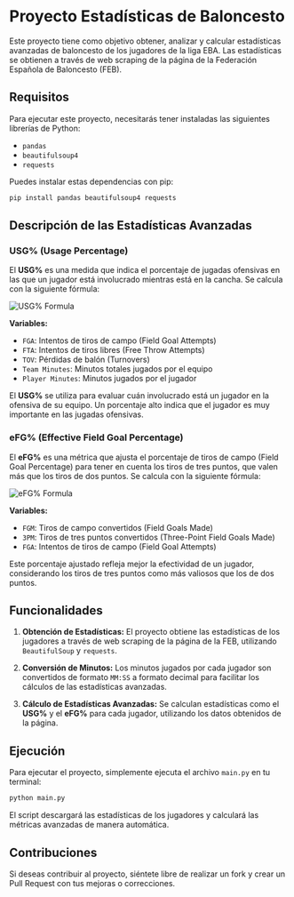 
# Proyecto Estadísticas de Baloncesto

Este proyecto tiene como objetivo obtener, analizar y calcular estadísticas avanzadas de baloncesto de los jugadores de la liga EBA. Las estadísticas se obtienen a través de web scraping de la página de la Federación Española de Baloncesto (FEB). 

## Requisitos

Para ejecutar este proyecto, necesitarás tener instaladas las siguientes librerías de Python:

- `pandas`
- `beautifulsoup4`
- `requests`

Puedes instalar estas dependencias con pip:

```bash
pip install pandas beautifulsoup4 requests
```

## Descripción de las Estadísticas Avanzadas

### USG% (Usage Percentage)

El **USG%** es una medida que indica el porcentaje de jugadas ofensivas en las que un jugador está involucrado mientras está en la cancha. Se calcula con la siguiente fórmula:

<picture>
  <source media="(prefers-color-scheme: dark)" srcset="https://latex.codecogs.com/svg.latex?\color{white}USG\%=100\times\frac{(FGA+0.44\times{FTA}+TOV)\times(\text{Team\;Minutes}/5)}{(\text{Player\;Minutes})\times(\text{Team\;FGA}+0.44\times\text{Team\;FTA}+\text{Team\;TOV})}">
  <source media="(prefers-color-scheme: light)" srcset="https://latex.codecogs.com/svg.latex?USG\%=100\times\frac{(FGA+0.44\times{FTA}+TOV)\times(\text{Team\;Minutes}/5)}{(\text{Player\;Minutes})\times(\text{Team\;FGA}+0.44\times\text{Team\;FTA}+\text{Team\;TOV})}">
  <img alt="USG% Formula" src="https://latex.codecogs.com/svg.latex?USG\%=100\times\frac{(FGA+0.44\times{FTA}+TOV)\times(\text{Team\;Minutes}/5)}{(\text{Player\;Minutes})\times(\text{Team\;FGA}+0.44\times\text{Team\;FTA}+\text{Team\;TOV})}">
</picture>

**Variables:**

- `FGA`: Intentos de tiros de campo (Field Goal Attempts)
- `FTA`: Intentos de tiros libres (Free Throw Attempts)
- `TOV`: Pérdidas de balón (Turnovers)
- `Team Minutes`: Minutos totales jugados por el equipo
- `Player Minutes`: Minutos jugados por el jugador

El **USG%** se utiliza para evaluar cuán involucrado está un jugador en la ofensiva de su equipo. Un porcentaje alto indica que el jugador es muy importante en las jugadas ofensivas.

### eFG% (Effective Field Goal Percentage)

El **eFG%** es una métrica que ajusta el porcentaje de tiros de campo (Field Goal Percentage) para tener en cuenta los tiros de tres puntos, que valen más que los tiros de dos puntos. Se calcula con la siguiente fórmula:

<picture>
  <source media="(prefers-color-scheme: dark)" srcset="https://latex.codecogs.com/svg.latex?\color{white}eFG\%=\frac{FGM+0.5\times{3PM}}{FGA}">
  <source media="(prefers-color-scheme: light)" srcset="https://latex.codecogs.com/svg.latex?eFG\%=\frac{FGM+0.5\times{3PM}}{FGA}">
  <img alt="eFG% Formula" src="https://latex.codecogs.com/svg.latex?eFG\%=\frac{FGM+0.5\times{3PM}}{FGA}">
</picture>

**Variables:**

- `FGM`: Tiros de campo convertidos (Field Goals Made)
- `3PM`: Tiros de tres puntos convertidos (Three-Point Field Goals Made)
- `FGA`: Intentos de tiros de campo (Field Goal Attempts)

Este porcentaje ajustado refleja mejor la efectividad de un jugador, considerando los tiros de tres puntos como más valiosos que los de dos puntos.

## Funcionalidades

1. **Obtención de Estadísticas:**
   El proyecto obtiene las estadísticas de los jugadores a través de web scraping de la página de la FEB, utilizando `BeautifulSoup` y `requests`.

2. **Conversión de Minutos:**
   Los minutos jugados por cada jugador son convertidos de formato `MM:SS` a formato decimal para facilitar los cálculos de las estadísticas avanzadas.

3. **Cálculo de Estadísticas Avanzadas:**
   Se calculan estadísticas como el **USG%** y el **eFG%** para cada jugador, utilizando los datos obtenidos de la página.

## Ejecución

Para ejecutar el proyecto, simplemente ejecuta el archivo `main.py` en tu terminal:

```bash
python main.py
```

El script descargará las estadísticas de los jugadores y calculará las métricas avanzadas de manera automática.

## Contribuciones

Si deseas contribuir al proyecto, siéntete libre de realizar un fork y crear un Pull Request con tus mejoras o correcciones.


